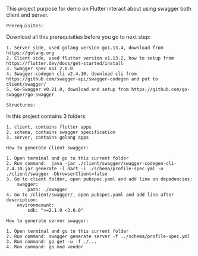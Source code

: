 This project purpose for demo on Flutter interact about using swagger both client and server.

`Prerequisites:`

Download all this prerequisities before you go to next step:

    1. Server side, used golang version go1.13.4, download from https://golang.org
    2. Client side, used flutter version v1.13.2, how to setup from https://flutter.dev/docs/get-started/install
    3. Swagger spec api 2.0.0
    4. Swagger-codegen cli v2.4.10, download cli from https://github.com/swagger-api/swagger-codegen and put to client/swagger/
    5. Go-Swagger v0.21.0, download and setup from https://github.com/go-swagger/go-swagger

`Structures:`

In this project contains 3 folders: 

    1. client, contains flutter apps
    2. schema, contains swagger specification
    3. server, contains golang apps

`How to generate client swagger:`

    1. Open terminal and go to this current folder
    2. Run command:  java -jar ./client/swagger/swagger-codegen-cli-2.4.10.jar generate -l dart -i ./schema/profile-spec.yml -o ./client/swagger -DbrowserClient=false
    3. Go to client folder, open pubspec.yaml and add line on depedencies:
        swagger:
            path: ./swagger
    4. Go to /client/swagger/, open pubspec.yaml and add line after description:
        environmexwnt:
            sdk: ">=2.1.0 <3.0.0"
 
 `How to generate server swagger:`
 
    1. Open terminal and go to this current folder
    2. Run command: swagger generate server -f ../schema/profile-spec.yml
    3. Run command: go get -u -f ./...
    4. Run command: go mod vendor